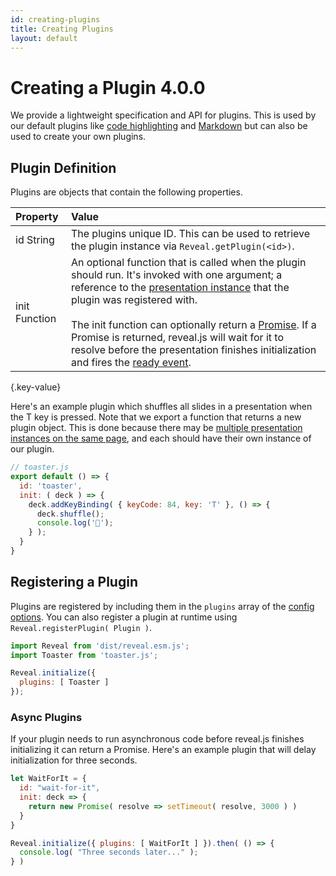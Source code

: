 ```yaml
---
id: creating-plugins
title: Creating Plugins
layout: default
---
```


# Creating a Plugin <span class="r-version-badge new">4.0.0</span>

We provide a lightweight specification and API for plugins. This is used by our default plugins like [code highlighting](/code/) and [Markdown](/markdown/) but can also be used to create your own plugins.

## Plugin Definition

Plugins are objects that contain the following properties.

| Property    | Value
| :-          | :-
| id <span class="r-var-type">String</span>     | The plugins unique ID. This can be used to retrieve the plugin instance via `Reveal.getPlugin(<id>)`.
| init <span class="r-var-type">Function</span>      | An optional function that is called when the plugin should run. It's invoked with one argument; a reference to the [presentation instance](/api/) that the plugin was registered with.<br><br>The init function can optionally return a [Promise](https://developer.mozilla.org/en-US/docs/Web/JavaScript/Reference/Global_Objects/Promise). If a Promise is returned, reveal.js will wait for it to resolve before the presentation finishes initialization and fires the [ready event](/events/#ready).
{.key-value}

Here's an example plugin which shuffles all slides in a presentation when the T key is pressed. Note that we export a function that returns a new plugin object. This is done because there may be [multiple presentation instances on the same page](/initialization/#multiple-presentations), and each should have their own instance of our plugin.


```js
// toaster.js
export default () => {
  id: 'toaster',
  init: ( deck ) => {
    deck.addKeyBinding( { keyCode: 84, key: 'T' }, () => {
      deck.shuffle();
      console.log('🍻');
    } );
  }
}
```

## Registering a Plugin

Plugins are registered by including them in the `plugins` array of the [config options](/config/). You can also register a plugin at runtime using `Reveal.registerPlugin( Plugin )`.

```js
import Reveal from 'dist/reveal.esm.js';
import Toaster from 'toaster.js';

Reveal.initialize({
  plugins: [ Toaster ]
});
```

### Async Plugins
If your plugin needs to run asynchronous code before reveal.js finishes initializing it can return a Promise. Here's an example plugin that will delay initialization for three seconds.

```js
let WaitForIt = {
  id: "wait-for-it",
  init: deck => {
    return new Promise( resolve => setTimeout( resolve, 3000 ) )
  }
}

Reveal.initialize({ plugins: [ WaitForIt ] }).then( () => {
  console.log( "Three seconds later..." );
} )
```